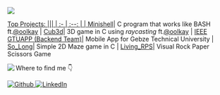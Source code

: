 <p align="left">
  <a href="https://github.com/AhmetBahaCepni">
    <img src="https://readme-typing-svg.demolab.com/?lines=Ahmet%20Baha%20Cepni&font=Fira%20Code&center=true&width=250&height=45&vCenter=true&pause=400&size=25" />
</p>

Top Projects:
||| 
|	:-	| :--: |
| [Minishell](https://github.com/AhmetBahaCepni/Minishell)| C program that works like BASH ft.[@oolkay](https://github.com/oolkay)
| [Cub3d](https://github.com/oolkay/gtu-rtx-xv6)| 3D game in C using *raycasting* ft.[@oolkay](https://github.com/oolkay)
| [IEEE GTUAPP (Backend Team)](https://play.google.com/store/apps/details?id=com.ieee.mobile_app)| Mobile App for Gebze Technical University
| [So_Long](https://github.com/AhmetBahaCepni/so_long_42)| Simple 2D Maze game in C
| [Living_RPS](https://github.com/AhmetBahaCepni/LivingRPS__RockPaperScissors__)| Visual Rock Paper Scissors Game

<img align="left" src="https://github-readme-stats.vercel.app/api/top-langs/?username=AhmetBahaCepni&layout=compact&theme=radical" />

<p>Where to find me 👇</p>
<p>
  <a href="https://github.com/AhmetBahaCepni" target="_blank"><img alt="Github" src="https://img.shields.io/badge/GitHub-%2312100E.svg?&style=for-the-badge&logo=Github&logoColor=white" />
  <a href="https://www.linkedin.com/in/ahmet-baha-%C3%A7epni-aa11b01ab?utm_source=share&utm_campaign=share_via&utm_content=profile&utm_medium=android_app" target="_blank"><img alt="LinkedIn" src="https://img.shields.io/badge/linkedin-%230077B5.svg?&style=for-the-badge&logo=linkedin&logoColor=white" />
</p>
